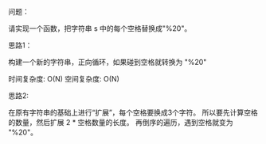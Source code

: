 问题： 

请实现一个函数，把字符串 s 中的每个空格替换成"%20"。

思路1：

构建一个新的字符串，正向循环，如果碰到空格就转换为 "%20"

时间复杂度: O(N)
空间复杂度: O(N)

思路2:

在原有字符串的基础上进行“扩展”，每个空格要换成3个字符。
所以要先计算空格的数量，然后扩展 2 * 空格数量的长度。
再倒序的遍历，遇到空格就变为 "%20"。
